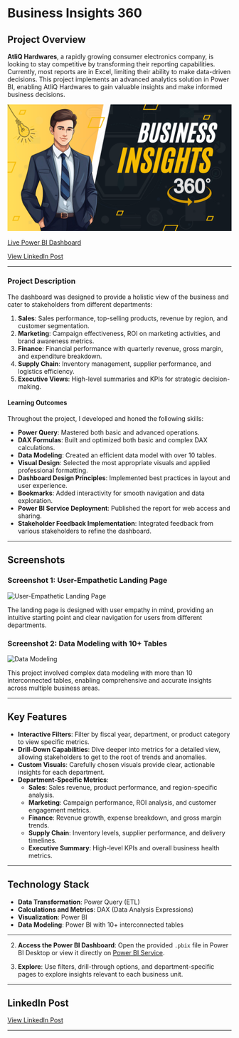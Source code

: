 # Business Insights 360

## Project Overview

**AtliQ Hardwares**, a rapidly growing consumer electronics company, is looking to stay competitive by transforming their reporting capabilities. Currently, most reports are in Excel, limiting their ability to make data-driven decisions. This project implements an advanced analytics solution in Power BI, enabling AtliQ Hardwares to gain valuable insights and make informed business decisions.

![Thumbnail](https://github.com/Ankkit0413/Business-Insights-360/blob/main/Business%20Insights%20360.png)

[Live Power BI Dashboard](https://app.powerbi.com/view?r=eyJrIjoiZTE1MmFkMzUtZmFkZi00MWNjLWFjNzYtZjM0NzJmZTc2NmY0IiwidCI6ImM2ZTU0OWIzLTVmNDUtNDAzMi1hYWU5LWQ0MjQ0ZGM1YjJjNCJ9)


[View LinkedIn Post](https://www.linkedin.com/posts/ankkitkumarguppta_business-insights-360-activity-7255948922123145216-shIp?utm_source=share&utm_medium=member_desktop)

---

### Project Description

The dashboard was designed to provide a holistic view of the business and cater to stakeholders from different departments:

1. **Sales**: Sales performance, top-selling products, revenue by region, and customer segmentation.
2. **Marketing**: Campaign effectiveness, ROI on marketing activities, and brand awareness metrics.
3. **Finance**: Financial performance with quarterly revenue, gross margin, and expenditure breakdown.
4. **Supply Chain**: Inventory management, supplier performance, and logistics efficiency.
5. **Executive Views**: High-level summaries and KPIs for strategic decision-making.

#### Learning Outcomes

Throughout the project, I developed and honed the following skills:

- **Power Query**: Mastered both basic and advanced operations.
- **DAX Formulas**: Built and optimized both basic and complex DAX calculations.
- **Data Modeling**: Created an efficient data model with over 10 tables.
- **Visual Design**: Selected the most appropriate visuals and applied professional formatting.
- **Dashboard Design Principles**: Implemented best practices in layout and user experience.
- **Bookmarks**: Added interactivity for smooth navigation and data exploration.
- **Power BI Service Deployment**: Published the report for web access and sharing.
- **Stakeholder Feedback Implementation**: Integrated feedback from various stakeholders to refine the dashboard.

---

## Screenshots

### Screenshot 1: User-Empathetic Landing Page

![User-Empathetic Landing Page](path/to/landing-page-screenshot.jpg)

The landing page is designed with user empathy in mind, providing an intuitive starting point and clear navigation for users from different departments.

### Screenshot 2: Data Modeling with 10+ Tables

![Data Modeling](path/to/data-modeling-screenshot.jpg)

This project involved complex data modeling with more than 10 interconnected tables, enabling comprehensive and accurate insights across multiple business areas.

---

## Key Features

- **Interactive Filters**: Filter by fiscal year, department, or product category to view specific metrics.
- **Drill-Down Capabilities**: Dive deeper into metrics for a detailed view, allowing stakeholders to get to the root of trends and anomalies.
- **Custom Visuals**: Carefully chosen visuals provide clear, actionable insights for each department.
- **Department-Specific Metrics**:
  - **Sales**: Sales revenue, product performance, and region-specific analysis.
  - **Marketing**: Campaign performance, ROI analysis, and customer engagement metrics.
  - **Finance**: Revenue growth, expense breakdown, and gross margin trends.
  - **Supply Chain**: Inventory levels, supplier performance, and delivery timelines.
  - **Executive Summary**: High-level KPIs and overall business health metrics.

---

## Technology Stack

- **Data Transformation**: Power Query (ETL)
- **Calculations and Metrics**: DAX (Data Analysis Expressions)
- **Visualization**: Power BI
- **Data Modeling**: Power BI with 10+ interconnected tables

---

2. **Access the Power BI Dashboard**: Open the provided `.pbix` file in Power BI Desktop or view it directly on [Power BI Service](https://app.powerbi.com/view?r=eyJrIjoiZTE1MmFkMzUtZmFkZi00MWNjLWFjNzYtZjM0NzJmZTc2NmY0IiwidCI6ImM2ZTU0OWIzLTVmNDUtNDAzMi1hYWU5LWQ0MjQ0ZGM1YjJjNCJ9).

3. **Explore**: Use filters, drill-through options, and department-specific pages to explore insights relevant to each business unit.

---

## LinkedIn Post

[View LinkedIn Post](https://www.linkedin.com/posts/ankkitkumarguppta_business-insights-360-activity-7255948922123145216-shIp?utm_source=share&utm_medium=member_desktop)

---
